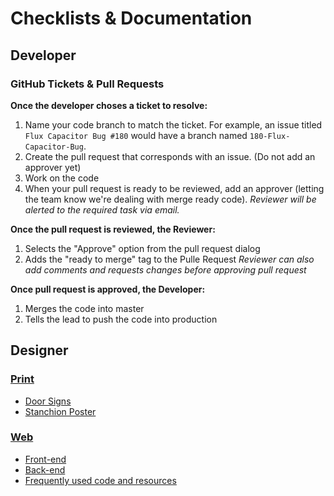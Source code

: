 # Checklists & Documentation
## Developer
### GitHub Tickets & Pull Requests
**Once the developer choses a ticket to resolve:**
1. Name your code branch to match the ticket.
For example, an issue titled `Flux Capacitor Bug #180` would have a branch named `180-Flux-Capacitor-Bug`.
2. Create the pull request that corresponds with an issue. (Do not add an approver yet)
3. Work on the code
4. When your pull request is ready to be reviewed, add an approver (letting the team know we're dealing with merge ready code).
*Reviewer will be alerted to the required task via email.*

**Once the pull request is reviewed, the Reviewer:**
1. Selects the "Approve" option from the pull request dialog
2. Adds the "ready to merge" tag to the Pulle Request
*Reviewer can also add comments and requests changes before approving pull request*

**Once pull request is approved, the Developer:**
1. Merges the code into master
2. Tells the lead to push the code into production

## Designer
### [Print](print-checklist.md)
* [Door Signs](print-checklist.md#door-sign)
* [Stanchion Poster](print-checklist.md#stanchion-poster)

### [Web](web-checklist.md)
* [Front-end](web-checklist.md#front)
* [Back-end](web-checklist.md#back)
* [Frequently used code and resources](code-resources.md)
